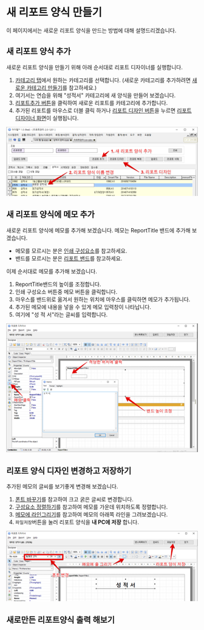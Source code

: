 # 새 리포트 양식 만들기

이 페이지에서는 새로운 리포트 양식을 만드는 방법에 대해 설명드리겠습니다.

## 새 리포트 양식 추가

새로운 리포트 양식을 만들기 위해 아래 순서대로 리포트 디자이너를 실행합니다.
1. [카테고리 탭](/리포트양식만들기/200리포트양식만들기기초/201리포트관리화면.md/#카테고리-탭)에서 원하는 카테고리를 선택합니다. (새로운 카테고리를 추가하려면 [새로운 카테고리 만들기](/리포트양식만들기/200리포트양식만들기기초/201리포트관리화면.md/#새로운-카테고리-만들기)를 참고하세요.)
1. 여기서는 연습을 위해 "성적서" 카테고리에 새 양식을 만들어 보겠습니다.
1. [리포트추가 버튼](/리포트양식만들기/200리포트양식만들기기초/201리포트관리화면.md/#리포트-추가)을 클릭하여 새로운 리포트를 카테고리에 추가합니다.
1. 추가된 리포트를 마우스로 더블 클릭 하거나 [리포트 디자인 버튼](/리포트양식만들기/200리포트양식만들기기초/201리포트관리화면.md/#리포트-디자인)을 누르면 [리포트 디자이너 화면](/리포트양식만들기/100리포트디자이너이해하기/101리포트디자이너화면.md)이 실행됩니다.

![새 리포트 추가](/assets/reports/리포트관리화면_새리포트추가.png)

## 새 리포트 양식에 메모 추가

새로운 리포트 양식에 메모를 추가해 보겠습니다.
메모는 ReportTitle 밴드에 추가해 보겠습니다.

- 메모를 모르시는 분은 [인쇄 구성요소]()를 참고하세요.
- 밴드를 모르시는 분은 [리포트 밴드]()를 참고하세요.

이제 순서대로 메모를 추가해 보겠습니다.

1. ReportTitle밴드의 높이를 조정합니다.
1. 인쇄 구성요소 버튼중 메모 버튼을 클릭합니다.
1. 마우스를 밴드위로 옮겨서 원하는 위치에 마우스를 클릭하면 메모가 추가됩니다.
1. 추가된 메모에 내용을 넣을 수 있게 메모 입력창이 나타납니다.
1. 여기에 "성 적 서"라는 글씨를 입력합니다.

![리포트에 메모 추가](/assets/reports/새리포트양식_메모추가.png)

## 리포트 양식 디자인 변경하고 저장하기

추가된 메모의 글씨를 보기좋게 변경해 보겠습니다.

1. [폰트 바꾸기]()를 참고하여 크고 굵은 글씨로 변경합니다.
1. [구성요소 정렬하기]()를 참고하여 메모를 가운데 위치하도록 정렬합니다.
1. [메모에 라인그리기]()를 참고하여 메모의 아래쪽 라인을 그려보겠습니다.
1. `파일저장`버튼을 눌러 리포트 양식을 **내 PC에 저장** 합니다.

![리포트에 메모 추가](/assets/reports/새리포트양식_메모디자인변경.png)

## 새로만든 리포트양식 출력 해보기
